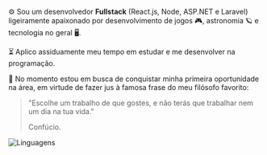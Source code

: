 ⚙️ Sou um desenvolvedor **Fullstack** (React.js, Node, ASP.NET e Laravel) ligeiramente apaixonado por desenvolvimento de jogos 🎮, astronomia 🪐 e tecnologia no geral 🖥️.
>
⏳ Aplico assiduamente meu tempo em estudar e me desenvolver na programação.
>
💼 No momento estou em busca de conquistar minha primeira oportunidade na área, em virtude de fazer jus à famosa frase do meu filósofo favorito:
> "Escolhe um trabalho de que gostes, e não terás que trabalhar nem um dia na tua vida."
> 
> Confúcio.

![Linguagens](https://github-readme-stats.vercel.app/api/top-langs/?username=WesleyTelesBenette&layout=donut&theme=midnight-purple)
